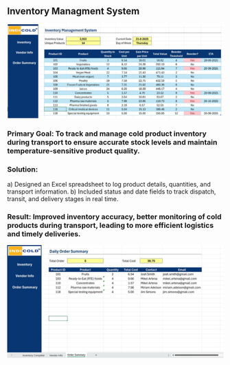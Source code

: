 ## Inventory Managment System
![image alt](https://github.com/OneBlack333/Images/blob/main/main%20.jpg)

### Primary Goal: To track and manage cold product inventory during transport to ensure accurate stock levels and maintain temperature-sensitive product quality. 

### Solution: 
a) Designed an Excel spreadsheet to log product details, quantities, and transport information. 
b) Included status and date fields to track dispatch, transit, and delivery stages in real time. 

### Result:  Improved inventory accuracy, better monitoring of cold products during transport, leading to more efficient logistics and timely deliveries. 

![image alt](https://github.com/OneBlack333/Images/blob/main/Daily%20order.jpg)
